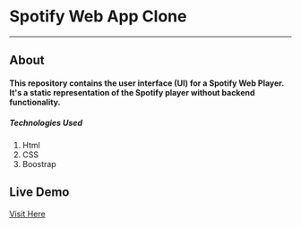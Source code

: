 <h1>Spotify Web App Clone</h1>
<hr>
<h2>About</h2>

<h4>This repository contains the user interface (UI) for a Spotify Web Player. It's a static representation of the Spotify player without backend functionality.</h4>

<h5>Technologies Used</h5>
<ol alt="A">
  <li>Html</li>
  <li>CSS</li>
  <li>Boostrap</li>  
</ol>



<h2>Live Demo</h2>
<a href="https://sanyambansode3392.github.io/Spotify_Clone/">Visit Here</a>
